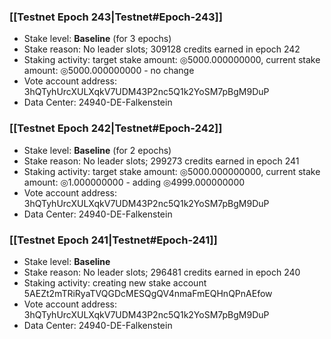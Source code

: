 ### [[Testnet Epoch 243|Testnet#Epoch-243]]
* Stake level: **Baseline** (for 3 epochs)
* Stake reason: No leader slots; 309128 credits earned in epoch 242
* Staking activity: target stake amount: ◎5000.000000000, current stake amount: ◎5000.000000000 - no change
* Vote account address: 3hQTyhUrcXULXqkV7UDM43P2nc5Q1k2YoSM7pBgM9DuP
* Data Center: 24940-DE-Falkenstein
### [[Testnet Epoch 242|Testnet#Epoch-242]]
* Stake level: **Baseline** (for 2 epochs)
* Stake reason: No leader slots; 299273 credits earned in epoch 241
* Staking activity: target stake amount: ◎5000.000000000, current stake amount: ◎1.000000000 - adding ◎4999.000000000
* Vote account address: 3hQTyhUrcXULXqkV7UDM43P2nc5Q1k2YoSM7pBgM9DuP
* Data Center: 24940-DE-Falkenstein
### [[Testnet Epoch 241|Testnet#Epoch-241]]
* Stake level: **Baseline**
* Stake reason: No leader slots; 296481 credits earned in epoch 240
* Staking activity: creating new stake account 5AEZt2mTRiRyaTVQGDcMESQgQV4nmaFmEQHnQPnAEfow
* Vote account address: 3hQTyhUrcXULXqkV7UDM43P2nc5Q1k2YoSM7pBgM9DuP
* Data Center: 24940-DE-Falkenstein